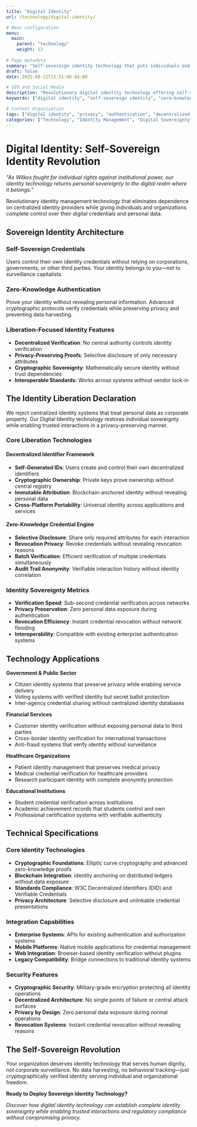 ```yaml
---
title: "Digital Identity"
url: /technology/digital-identity/

# Menu configuration
menu:
  main:
    parent: "technology"
    weight: 13
    
# Page metadata
summary: "Self-sovereign identity technology that puts individuals and organizations in complete control of their digital credentials and authentication."
draft: false
date: 2025-08-11T15:51:06-04:00

# SEO and Social Media
description: "Revolutionary digital identity technology offering self-sovereign credentials, zero-knowledge authentication, and complete privacy control without centralized authorities."
keywords: ["digital identity", "self-sovereign identity", "zero-knowledge proof", "decentralized authentication", "privacy-preserving credentials"]

# Content Organization
tags: ["digital identity", "privacy", "authentication", "decentralized credentials", "zero-knowledge"]
categories: ["Technology", "Identity Management", "Digital Sovereignty"]
---
```


# Digital Identity: Self-Sovereign Identity Revolution

*"As Wilkes fought for individual rights against institutional power, our identity technology returns personal sovereignty to the digital realm where it belongs."*

Revolutionary identity management technology that eliminates dependence on centralized identity providers while giving individuals and organizations complete control over their digital credentials and personal data.

## Sovereign Identity Architecture

### Self-Sovereign Credentials
Users control their own identity credentials without relying on corporations, governments, or other third parties. Your identity belongs to you—not to surveillance capitalists.

### Zero-Knowledge Authentication  
Prove your identity without revealing personal information. Advanced cryptographic protocols verify credentials while preserving privacy and preventing data harvesting.

### Liberation-Focused Identity Features
- **Decentralized Verification**: No central authority controls identity verification
- **Privacy-Preserving Proofs**: Selective disclosure of only necessary attributes
- **Cryptographic Sovereignty**: Mathematically secure identity without trust dependencies
- **Interoperable Standards**: Works across systems without vendor lock-in

## The Identity Liberation Declaration

We reject centralized identity systems that treat personal data as corporate property. Our Digital Identity technology restores individual sovereignty while enabling trusted interactions in a privacy-preserving manner.

### Core Liberation Technologies

#### Decentralized Identifier Framework
- **Self-Generated IDs**: Users create and control their own decentralized identifiers
- **Cryptographic Ownership**: Private keys prove ownership without central registry
- **Immutable Attribution**: Blockchain-anchored identity without revealing personal data
- **Cross-Platform Portability**: Universal identity across applications and services

#### Zero-Knowledge Credential Engine
- **Selective Disclosure**: Share only required attributes for each interaction
- **Revocation Privacy**: Revoke credentials without revealing revocation reasons
- **Batch Verification**: Efficient verification of multiple credentials simultaneously
- **Audit Trail Anonymity**: Verifiable interaction history without identity correlation

### Identity Sovereignty Metrics
- **Verification Speed**: Sub-second credential verification across networks
- **Privacy Preservation**: Zero personal data exposure during authentication
- **Revocation Efficiency**: Instant credential revocation without network flooding
- **Interoperability**: Compatible with existing enterprise authentication systems

## Technology Applications

**Government & Public Sector**
- Citizen identity systems that preserve privacy while enabling service delivery
- Voting systems with verified identity but secret ballot protection
- Inter-agency credential sharing without centralized identity databases

**Financial Services**
- Customer identity verification without exposing personal data to third parties
- Cross-border identity verification for international transactions
- Anti-fraud systems that verify identity without surveillance

**Healthcare Organizations**
- Patient identity management that preserves medical privacy
- Medical credential verification for healthcare providers
- Research participant identity with complete anonymity protection

**Educational Institutions**
- Student credential verification across institutions
- Academic achievement records that students control and own
- Professional certification systems with verifiable authenticity

## Technical Specifications

### Core Identity Technologies
- **Cryptographic Foundations**: Elliptic curve cryptography and advanced zero-knowledge proofs
- **Blockchain Integration**: Identity anchoring on distributed ledgers without data exposure
- **Standards Compliance**: W3C Decentralized Identifiers (DID) and Verifiable Credentials
- **Privacy Architecture**: Selective disclosure and unlinkable credential presentations

### Integration Capabilities
- **Enterprise Systems**: APIs for existing authentication and authorization systems
- **Mobile Platforms**: Native mobile applications for credential management
- **Web Integration**: Browser-based identity verification without plugins
- **Legacy Compatibility**: Bridge connections to traditional identity systems

### Security Features
- **Cryptographic Security**: Military-grade encryption protecting all identity operations
- **Decentralized Architecture**: No single points of failure or central attack surfaces
- **Privacy by Design**: Zero personal data exposure during normal operations
- **Revocation Systems**: Instant credential revocation without revealing reasons

## The Self-Sovereign Revolution

Your organization deserves identity technology that serves human dignity, not corporate surveillance. No data harvesting, no behavioral tracking—just cryptographically verified identity serving individual and organizational freedom.

**Ready to Deploy Sovereign Identity Technology?**

*Discover how digital identity technology can establish complete identity sovereignty while enabling trusted interactions and regulatory compliance without compromising privacy.*
